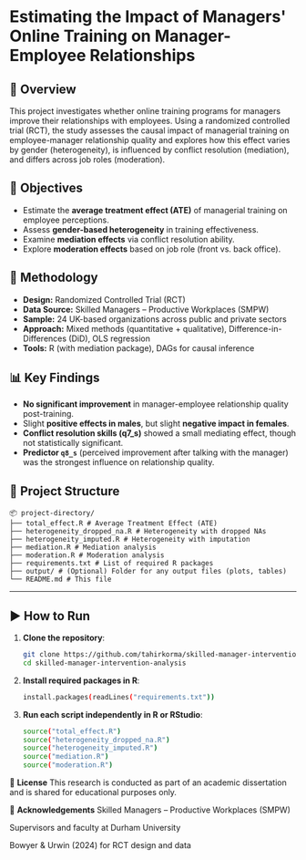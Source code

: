 # Estimating the Impact of Managers' Online Training on Manager-Employee Relationships

## 📌 Overview

This project investigates whether online training programs for managers improve their relationships with employees. Using a randomized controlled trial (RCT), the study assesses the causal impact of managerial training on employee-manager relationship quality and explores how this effect varies by gender (heterogeneity), is influenced by conflict resolution (mediation), and differs across job roles (moderation).

## 🎯 Objectives

- Estimate the **average treatment effect (ATE)** of managerial training on employee perceptions.
- Assess **gender-based heterogeneity** in training effectiveness.
- Examine **mediation effects** via conflict resolution ability.
- Explore **moderation effects** based on job role (front vs. back office).

## 🧪 Methodology

- **Design:** Randomized Controlled Trial (RCT)
- **Data Source:** Skilled Managers – Productive Workplaces (SMPW)
- **Sample:** 24 UK-based organizations across public and private sectors
- **Approach:** Mixed methods (quantitative + qualitative), Difference-in-Differences (DiD), OLS regression
- **Tools:** R (with mediation package), DAGs for causal inference

## 📊 Key Findings

- **No significant improvement** in manager-employee relationship quality post-training.
- Slight **positive effects in males**, but slight **negative impact in females**.
- **Conflict resolution skills (q7_s)** showed a small mediating effect, though not statistically significant.
- **Predictor `q8_s`** (perceived improvement after talking with the manager) was the strongest influence on relationship quality.

## 📁 Project Structure
    📦 project-directory/
    ├── total_effect.R # Average Treatment Effect (ATE)
    ├── heterogeneity_dropped_na.R # Heterogeneity with dropped NAs
    ├── heterogeneity_imputed.R # Heterogeneity with imputation
    ├── mediation.R # Mediation analysis
    ├── moderation.R # Moderation analysis
    ├── requirements.txt # List of required R packages
    ├── output/ # (Optional) Folder for any output files (plots, tables)
    └── README.md # This file


---

## ▶️ How to Run

1. **Clone the repository**:
   ```bash
   git clone https://github.com/tahirkorma/skilled-manager-intervention-analysis.git
   cd skilled-manager-intervention-analysis

2. **Install required packages in R**:
   ```bash
   install.packages(readLines("requirements.txt"))

3. **Run each script independently in R or RStudio**:
   ```bash
   source("total_effect.R")
   source("heterogeneity_dropped_na.R")
   source("heterogeneity_imputed.R")
   source("mediation.R")
   source("moderation.R")

📝 **License**
This research is conducted as part of an academic dissertation and is shared for educational purposes only.

🙏 **Acknowledgements**
Skilled Managers – Productive Workplaces (SMPW)

Supervisors and faculty at Durham University

Bowyer & Urwin (2024) for RCT design and data
